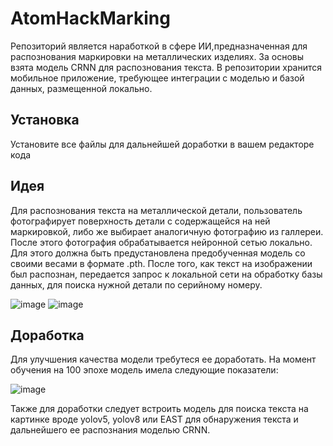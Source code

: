 # AtomHackMarking
 
Репозиторий является наработкой в сфере ИИ,предназначенная для распознования маркировки на металлических изделиях. За основы взята модель CRNN для распознования текста. В репозитории хранится мобильное приложение, требующее интеграции с моделью и базой данных, размещенной локально.
## Установка
Установите все файлы для дальнейшей доработки в вашем редакторе кода
## Идея
Для распознования текста на металлической детали, пользователь фотографирует поверхность детали с содержащейся на ней маркировкой, либо же выбирает аналогичную фотографию из галлереи. После этого фотография обрабатывается нейронной сетью локально. Для этого должна быть предустановлена предобученная модель со своими весами в формате .pth. После того, как текст на изображении был распознан, передается запрос к локальной сети на обработку базы данных, для поиска нужной детали по серийному номеру.

![image](https://github.com/user-attachments/assets/f9f76cfa-93b2-4516-bc21-add4279d4261)
![image](https://github.com/user-attachments/assets/d292b16e-edf6-4df5-8d32-dbb64df517a1)



## Доработка
Для улучшения качества модели требутеся ее доработать. На момент обучения на 100 эпохе модель имела следующие показатели:

![image](https://github.com/user-attachments/assets/966dc0b4-2c9e-44b9-aeeb-85d5500ab411)

Также для доработки следует встроить модель для поиска текста на картинке вроде yolov5, yolov8 или EAST для обнаружения текста и дальнейшего ее распознания моделью CRNN.
